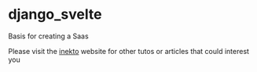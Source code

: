 # django_svelte
Basis for creating a Saas


Please visit the [inekto](https://www.inekto.fr) website for other tutos or articles that could interest you
